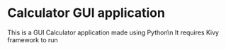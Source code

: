 # Calculator GUI application
This is a GUI Calculator application made using Python\n
It requires Kivy framework to run
